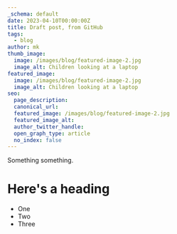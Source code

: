 ```yaml
---
_schema: default
date: 2023-04-10T00:00:00Z
title: Draft post, from GitHub
tags:
  - blog
author: mk
thumb_image:
  image: /images/blog/featured-image-2.jpg
  image_alt: Children looking at a laptop
featured_image:
  image: /images/blog/featured-image-2.jpg
  image_alt: Children looking at a laptop
seo:
  page_description:
  canonical_url:
  featured_image: /images/blog/featured-image-2.jpg
  featured_image_alt:
  author_twitter_handle:
  open_graph_type: article
  no_index: false
---
```

Something something.

# Here's a heading

- One
- Two
- Three
